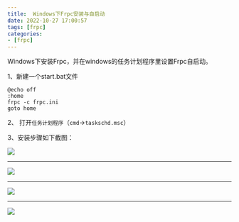 ```yaml
---
title:  Windows下Frpc安装与自启动
date: 2022-10-27 17:00:57
tags: [frpc]
categories:
- [frpc]
---
```


Windows下安装Frpc，并在windows的任务计划程序里设置Frpc自启动。

<!--more-->

1、新建一个start.bat文件

```shell
@echo off
:home
frpc -c frpc.ini
goto home
```

2、 打开`任务计划程序`（`cmd`->`taskschd.msc`）

3、安装步骤如下截图：


![](http://file.uuxia.top:88/showdoc/img/frpc/install/frpc-install-autostart-001.png)

----


![](http://file.uuxia.top:88/showdoc/img/frpc/install/frpc-install-autostart-002.png)

----


![](http://file.uuxia.top:88/showdoc/img/frpc/install/frpc-install-autostart-003.png)

----


![](http://file.uuxia.top:88/showdoc/img/frpc/install/frpc-install-autostart-004.png)